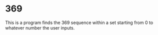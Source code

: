 # 369
This is a program finds the 369 sequence within a set starting from 0 to whatever number the user inputs.
